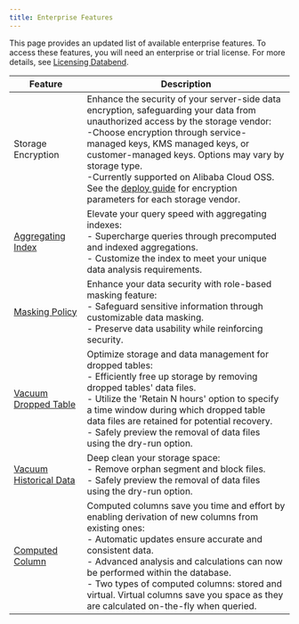 ```yaml
---
title: Enterprise Features
---
```


This page provides an updated list of available enterprise features. To access these features, you will need an enterprise or trial license. For more details, see [Licensing Databend](20-license.md).

| Feature                                                                                        	 | Description                                                                                                                                                                                                                                                                                                                                                                                 	 |
|--------------------------------------------------------------------------------------------------|-----------------------------------------------------------------------------------------------------------------------------------------------------------------------------------------------------------------------------------------------------------------------------------------------------------------------------------------------------------------------------------------------|
| Storage Encryption | Enhance the security of your server-side data encryption, safeguarding your data from unauthorized access by the storage vendor:<br/>-Choose encryption through service-managed keys, KMS managed keys, or customer-managed keys. Options may vary by storage type.<br/>-Currently supported on Alibaba Cloud OSS.<br/>See the [deploy guide](../10-deploy/02-deploying-databend.md#deploying-a-query-node) for encryption parameters for each storage vendor.|
| [Aggregating Index](/sql/sql-commands/ddl/aggregating-index) | Elevate your query speed with aggregating indexes:<br/>- Supercharge queries through precomputed and indexed aggregations.<br/>- Customize the index to meet your unique data analysis requirements.                                                                                                                                                                                          |
| [Masking Policy](/sql/sql-commands/ddl/mask-policy/) | Enhance your data security with role-based masking feature:<br/>- Safeguard sensitive information through customizable data masking.<br/>- Preserve data usability while reinforcing security.                                                                                                                                                                                                |
| [Vacuum Dropped Table](/sql/sql-commands/ddl/table/vacuum-drop-table)            	 | Optimize storage and data management for dropped tables:<br/>- Efficiently free up storage by removing dropped tables' data files.<br/>- Utilize the 'Retain N hours' option to specify a time window during which dropped table data files are retained for potential recovery. <br/>- Safely preview the removal of data files using the dry-run option.                                  	 |
| [Vacuum Historical Data](/sql/sql-commands/ddl/table/vacuum-table)            	 | Deep clean your storage space:<br/>- Remove orphan segment and block files. <br/>- Safely preview the removal of data files using the dry-run option.                                                                                                                                                                         	                                                               |
| [Computed Column](/sql/sql-commands/ddl/table/ddl-create-table#computed-columns) 	 | Computed columns save you time and effort by enabling derivation of new columns from existing ones:<br/>- Automatic updates ensure accurate and consistent data.<br/>- Advanced analysis and calculations can now be performed within the database.<br/>- Two types of computed columns: stored and virtual. Virtual columns save you space as they are calculated on-the-fly when queried. 	 |